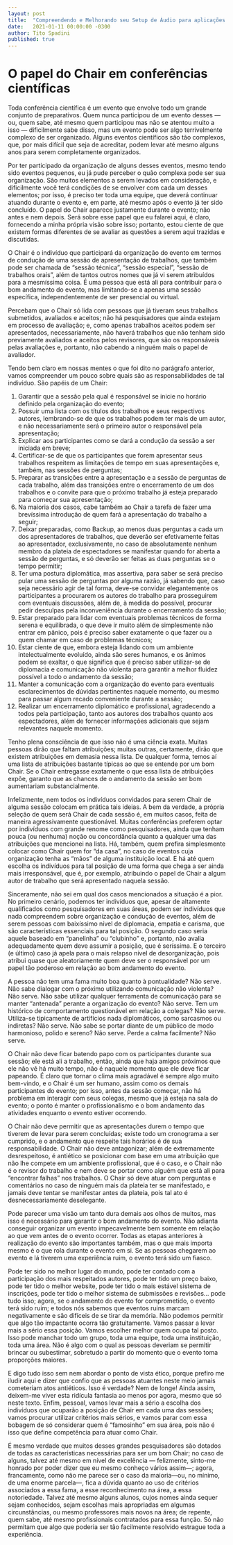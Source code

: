 ```yaml
---
layout:	post
title: 	"Compreendendo e Melhorando seu Setup de Áudio para aplicações de Vídeos, Lives e Podcasts"
date:	2021-01-11 00:00:00 -0300
author:	Tito Spadini
published: true
---
```


# O papel do Chair em conferências científicas

Toda conferência científica é um evento que envolve todo um grande conjunto de preparativos. Quem nunca participou de um evento desses — ou, quem sabe, até mesmo quem participou mas não se atentou muito a isso — dificilmente sabe disso, mas um evento pode ser algo terrivelmente complexo de ser organizado. Alguns eventos científicos são tão complexos, que, por mais difícil que seja de acreditar, podem levar até mesmo alguns anos para serem completamente organizados.

Por ter participado da organização de alguns desses eventos, mesmo tendo sido eventos pequenos, eu já pude perceber o quão complexa pode ser sua organização. São muitos elementos a serem levados em consideração, e dificilmente você terá condições de se envolver com cada um desses elementos; por isso, é preciso ter toda uma equipe, que deverá continuar atuando durante o evento e, em parte, até mesmo após o evento já ter sido concluído. O papel do Chair aparece justamente durante o evento; não antes e nem depois. Será sobre esse papel que eu falarei aqui, é claro, fornecendo a minha própria visão sobre isso; portanto, estou ciente de que existem formas diferentes de se avaliar as questões a serem aqui trazidas e discutidas.

O Chair é o indivíduo que participará da organização do evento em termos de condução de uma sessão de apresentação de trabalhos, que também pode ser chamada de “sessão técnica”, “sessão especial”, “sessão de trabalhos orais”, além de tantos outros nomes que já vi serem atribuídos para a mesmíssima coisa. É uma pessoa que está ali para contribuir para o bom andamento do evento, mas limitando-se a apenas uma sessão específica, independentemente de ser presencial ou virtual.

Percebam que o Chair só lida com pessoas que já tiveram seus trabalhos submetidos, avaliados e aceitos; não há pesquisadores que ainda estejam em processo de avaliação; e, como apenas trabalhos aceitos podem ser apresentados, necessariamente, não haverá trabalhos que não tenham sido previamente avaliados e aceitos pelos revisores, que são os responsáveis pelas avaliações e, portanto, não cabendo a ninguém mais o papel de avaliador.

Tendo bem claro em nossas mentes o que foi dito no parágrafo anterior, vamos compreender um pouco sobre quais são as responsabilidades de tal indivíduo. São papéis de um Chair:

1. Garantir que a sessão pela qual é responsável se inicie no horário definido pela organização do evento;
2. Possuir uma lista com os títulos dos trabalhos e seus respectivos autores, lembrando-se de que os trabalhos podem ter mais de um autor, e não necessariamente será o primeiro autor o responsável pela apresentação;
3. Explicar aos participantes como se dará a condução da sessão a ser iniciada em breve;
4. Certificar-se de que os participantes que forem apresentar seus trabalhos respeitem as limitações de tempo em suas apresentações e, também, nas sessões de perguntas;
5. Preparar as transições entre a apresentação e a sessão de perguntas de cada trabalho, além das transições entre o encerramento de um dos trabalhos e o convite para que o próximo trabalho já esteja preparado para começar sua apresentação;
6. Na maioria dos casos, cabe também ao Chair a tarefa de fazer uma brevíssima introdução de quem fará a apresentação do trabalho a seguir;
7. Deixar preparadas, como Backup, ao menos duas perguntas a cada um dos apresentadores de trabalhos, que deverão ser efetivamente feitas ao apresentador, exclusivamente, no caso de absolutamente nenhum membro da plateia de espectadores se manifestar quando for aberta a sessão de perguntas, e só deverão ser feitas as duas perguntas se o tempo permitir;
8. Ter uma postura diplomática, mas assertiva, para saber se será preciso pular uma sessão de perguntas por alguma razão, já sabendo que, caso seja necessário agir de tal forma, deve-se convidar elegantemente os participantes a procurarem os autores do trabalho para prosseguirem com eventuais discussões, além de, à medida do possível, procurar pedir desculpas pela inconveniência durante o encerramento da sessão;
9. Estar preparado para lidar com eventuais problemas técnicos de forma serena e equilibrada, o que deve ir muito além de simplesmente não entrar em pânico, pois é preciso saber exatamente o que fazer ou a quem chamar em caso de problemas técnicos;
10. Estar ciente de que, embora esteja lidando com um ambiente intelectualmente evoluído, ainda são seres humanos, e os ânimos podem se exaltar, o que significa que é preciso saber utilizar-se de diplomacia e comunicação não violenta para garantir a melhor fluidez possível a todo o andamento da sessão;
11. Manter a comunicação com a organização do evento para eventuais esclarecimentos de dúvidas pertinentes naquele momento, ou mesmo para passar algum recado conveniente durante a sessão;
12. Realizar um encerramento diplomático e profissional, agradecendo a todos pela participação, tanto aos autores dos trabalhos quanto aos espectadores, além de fornecer informações adicionais que sejam relevantes naquele momento.

Tenho plena consciência de que isso não é uma ciência exata. Muitas pessoas dirão que faltam atribuições; muitas outras, certamente, dirão que existem atribuições em demasia nessa lista. De qualquer forma, temos aí uma lista de atribuições bastante típicas ao que se entende por um bom Chair. Se o Chair entregasse exatamente o que essa lista de atribuições expõe, garanto que as chances de o andamento da sessão ser bom aumentariam substancialmente.

Infelizmente, nem todos os indivíduos convidados para serem Chair de alguma sessão colocam em prática tais ideias. A bem da verdade, a própria seleção de quem será Chair de cada sessão é, em muitos casos, feita de maneira agressivamente questionável. Muitas conferências preferem optar por indivíduos com grande renome como pesquisadores, ainda que tenham pouca (ou nenhuma) noção ou concordância quanto a qualquer uma das atribuições que mencionei na lista. Há, também, quem prefira simplesmente colocar como Chair quem for “da casa”, no caso de eventos cuja organização tenha as “mãos” de alguma instituição local. E há até quem escolha os indivíduos para tal posição de uma forma que chega a ser ainda mais irresponsável, que é, por exemplo, atribuindo o papel de Chair a algum autor de trabalho que será apresentado naquela sessão.

Sinceramente, não sei em qual dos casos mencionados a situação é a pior. No primeiro cenário, podemos ter indivíduos que, apesar de altamente qualificados como pesquisadores em suas áreas, podem ser indivíduos que nada compreendem sobre organização e condução de eventos, além de serem pessoas com baixíssimo nível de diplomacia, empatia e carisma, que são características essenciais para tal posição. O segundo caso seria aquele baseado em “panelinha” ou “clubinho” e, portanto, não avalia adequadamente quem deve assumir a posição, que é seríssima. E o terceiro (e último) caso já apela para o mais relapso nível de desorganização, pois atribui quase que aleatoriamente quem deve ser o responsável por um papel tão poderoso em relação ao bom andamento do evento.

A pessoa não tem uma fama muito boa quanto à pontualidade? Não serve. Não sabe dialogar com o próximo utilizando comunicação não violenta? Não serve. Não sabe utilizar qualquer ferramenta de comunicação para se manter “antenada” perante a organização do evento? Não serve. Tem um histórico de comportamento questionável em relação a colegas? Não serve. Utiliza-se tipicamente de artifícios nada diplomáticos, como sarcasmos ou indiretas? Não serve. Não sabe se portar diante de um público de modo harmonioso, polido e sereno? Não serve. Perde a calma facilmente? Não serve.

O Chair não deve ficar batendo papo com os participantes durante sua sessão; ele está ali a trabalho, então, ainda que haja amigos próximos que ele não vê há muito tempo, não é naquele momento que ele deve ficar papeando. É claro que tornar o clima mais agradável é sempre algo muito bem-vindo, e o Chair é um ser humano, assim como os demais participantes do evento; por isso, antes da sessão começar, não há problema em interagir com seus colegas, mesmo que já esteja na sala do evento; o ponto é manter o profissionalismo e o bom andamento das atividades enquanto o evento estiver ocorrendo.

O Chair não deve permitir que as apresentações durem o tempo que tiverem de levar para serem concluídas; existe todo um cronograma a ser cumprido, e o andamento que respeite tais horários é de sua responsabilidade. O Chair não deve antagonizar; além de extremamente desrespeitoso, é antiético se posicionar com base em uma atribuição que não lhe compete em um ambiente profissional, que é o caso, e o Chair não é o revisor do trabalho e nem deve se portar como alguém que está ali para “encontrar falhas” nos trabalhos. O Chair só deve atuar com perguntas e comentários no caso de ninguém mais da plateia ter se manifestado, e jamais deve tentar se manifestar antes da plateia, pois tal ato é desnecessariamente deselegante.

Pode parecer uma visão um tanto dura demais aos olhos de muitos, mas isso é necessário para garantir o bom andamento do evento. Não adianta conseguir organizar um evento impecavelmente bem somente em relação ao que vem antes de o evento ocorrer. Todas as etapas anteriores à realização do evento são importantes também, mas o que mais importa mesmo é o que rola durante o evento em si. Se as pessoas chegarem ao evento e lá tiverem uma experiência ruim, o evento terá sido um fiasco.

Pode ter sido no melhor lugar do mundo, pode ter contado com a participação dos mais respeitados autores, pode ter tido um preço baixo, pode ter tido o melhor website, pode ter tido o mais estável sistema de inscrições, pode ter tido o melhor sistema de submissões e revisões… pode tudo isso; agora, se o andamento do evento for comprometido, o evento terá sido ruim; e todos nós sabemos que eventos ruins marcam negativamente e são difíceis de se tirar da memória. Não podemos permitir que algo tão impactante ocorra tão gratuitamente. Vamos passar a levar mais a sério essa posição. Vamos escolher melhor quem ocupa tal posto. Isso pode manchar todo um grupo, toda uma equipe, toda uma instituição, toda uma área. Não é algo com o qual as pessoas deveriam se permitir brincar ou subestimar, sobretudo a partir do momento que o evento toma proporções maiores.

E digo tudo isso sem nem abordar o ponto de vista ético, porque prefiro me iludir aqui e dizer que confio que as pessoas atuantes neste meio jamais cometeriam atos antiéticos. Isso é verdade? Nem de longe! Ainda assim, deixem-me viver esta ridícula fantasia ao menos por agora, mesmo que só neste texto. Enfim, pessoal, vamos levar mais a sério a escolha dos indivíduos que ocuparão a posição de Chair em cada uma das sessões; vamos procurar utilizar critérios mais sérios, e vamos parar com essa bobagem de só considerar quem é “famosinho” em sua área, pois não é isso que define competência para atuar como Chair.

É mesmo verdade que muitos desses grandes pesquisadores são dotados de todas as características necessárias para ser um bom Chair; no caso de alguns, talvez até mesmo em nível de excelência — felizmente, sinto-me honrado por poder dizer que eu mesmo conheço vários assim—; agora, francamente, como não me parece ser o caso da maioria—ou, no mínimo, de uma enorme parcela—, fica a dúvida quanto ao uso de critérios associados a essa fama, a esse reconhecimento na área, a essa notoriedade. Talvez até mesmo alguns alunos, cujos nomes ainda sequer sejam conhecidos, sejam escolhas mais apropriadas em algumas circunstâncias, ou mesmo professores mais novos na área; de repente, quem sabe, até mesmo profissionais contratados para essa função. Só não permitam que algo que poderia ser tão facilmente resolvido estrague toda a experiência.